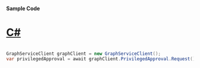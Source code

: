 #### Sample Code
# [C#](#tab/Csharp)

```C#

GraphServiceClient graphClient = new GraphServiceClient();
var privilegedApproval = await graphClient.PrivilegedApproval.Request().GetAsync();

```